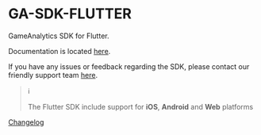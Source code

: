 # GA-SDK-FLUTTER
GameAnalytics SDK for Flutter.

Documentation is located [here](https://gameanalytics.com/docs/s/article/Flutter-SDK-Setup).

If you have any issues or feedback regarding the SDK, please contact our friendly support team [here](https://gameanalytics.com/contact).

> :information_source:
>
> The Flutter SDK include support for **iOS**, **Android** and **Web** platforms

[Changelog](CHANGELOG.md)
